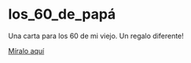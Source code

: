 # los_60_de_papá
Una carta para los 60 de mi viejo. Un regalo diferente!

<a href="https://dmierez.github.io/los_60_de_papa/"> Míralo aquí</a>
